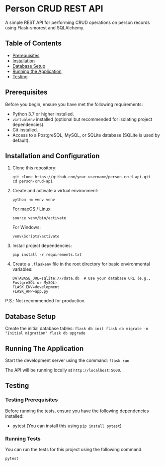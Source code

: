 # Person CRUD REST API

A simple REST API for performing CRUD operations on person records using Flask-smorest and SQLAlchemy.

## Table of Contents

- [Prerequisites](#prerequisites)
- [Installation](#installation-and-configuration)
- [Database Setup](#database-setup)
- [Running the Application](#running-the-application)
- [Testing](#testing)

## Prerequisites

Before you begin, ensure you have met the following requirements:

- Python 3.7 or higher installed.
- `virtualenv` installed (optional but recommended for isolating project dependencies).
- Git installed.
- Access to a PostgreSQL, MySQL, or SQLite database (SQLite is used by default).

## Installation and Configuration

1. Clone this repository:

   ```
   git clone https://github.com/your-username/person-crud-api.git
   cd person-crud-api

2. Create and activate a virtual environment:

   ```
   python -m venv venv
   ```

   For macOS / Linux:
   ```
   source venv/bin/activate
   ```
   For Windows:
   ```
   venv\Scripts\activate
   ```

4. Install project dependencies:

    ```
   pip install -r requirements.txt
    ```

6. Create a `.flaskenv` file in the root directory for basic environmental variables:
    ```
    DATABASE_URL=sqlite:///data.db  # Use your database URL (e.g., PostgreSQL or MySQL)
    FLASK_ENV=development
    FLASK_APP=app.py
    ```
P.S.: Not recommended for production.

## Database Setup

Create the initial database tables:
    ```
    flask db init
    flask db migrate -m "Initial migration"
    flask db upgrade
    ```

## Running The Application

Start the development server using the command:
    ```
    flask run
    ```
    
The API will be running locally at `http://localhost:5000`.

## Testing

### Testing Prerequisites

Before running the tests, ensure you have the following dependencies installed:

- pytest (You can install this using `pip install pytest`)

### Running Tests

You can run the tests for this project using the following command:

```
pytest
```

